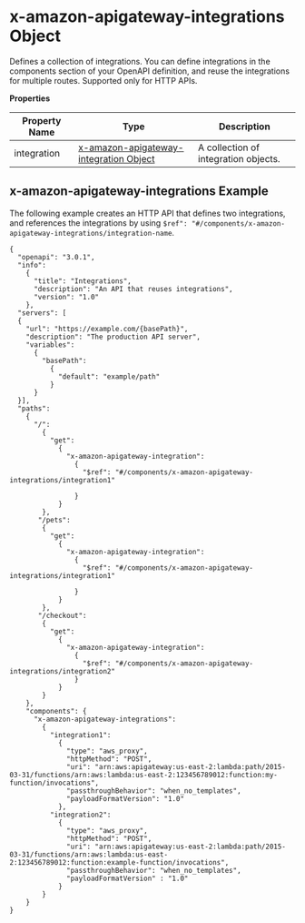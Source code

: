 # x\-amazon\-apigateway\-integrations Object<a name="api-gateway-extensions-integrations"></a>

Defines a collection of integrations\. You can define integrations in the components section of your OpenAPI definition, and reuse the integrations for multiple routes\. Supported only for HTTP APIs\.


**Properties**  

| Property Name | Type | Description | 
| --- | --- | --- | 
| integration | [x\-amazon\-apigateway\-integration Object](api-gateway-swagger-extensions-integration.md) | A collection of integration objects\. | 

## x\-amazon\-apigateway\-integrations Example<a name="api-gateway-swagger-extensions-integrations-example"></a>

 The following example creates an HTTP API that defines two integrations, and references the integrations by using `$ref": "#/components/x-amazon-apigateway-integrations/integration-name`\.

```
{
  "openapi": "3.0.1",
  "info":
    {
      "title": "Integrations",
      "description": "An API that reuses integrations",
      "version": "1.0"
    },
  "servers": [
  {
    "url": "https://example.com/{basePath}",
    "description": "The production API server",
    "variables":
      {
        "basePath":
          {
            "default": "example/path"
          }
      }
  }],
  "paths":
    {
      "/":
        {
          "get":
            {
              "x-amazon-apigateway-integration":
                {
                  "$ref": "#/components/x-amazon-apigateway-integrations/integration1"

                }
            }
        },
       "/pets":
        {
          "get":
            {
              "x-amazon-apigateway-integration":
                {
                  "$ref": "#/components/x-amazon-apigateway-integrations/integration1"

                }
            }
        },
       "/checkout":
        {
          "get":
            {
              "x-amazon-apigateway-integration":
                {
                  "$ref": "#/components/x-amazon-apigateway-integrations/integration2"
                }
            }
        }
    },
    "components": {
      "x-amazon-apigateway-integrations":
        {
          "integration1":
            {
              "type": "aws_proxy",
              "httpMethod": "POST",
              "uri": "arn:aws:apigateway:us-east-2:lambda:path/2015-03-31/functions/arn:aws:lambda:us-east-2:123456789012:function:my-function/invocations",
              "passthroughBehavior": "when_no_templates",
              "payloadFormatVersion": "1.0"
            },
          "integration2":
            {
              "type": "aws_proxy",
              "httpMethod": "POST",
              "uri": "arn:aws:apigateway:us-east-2:lambda:path/2015-03-31/functions/arn:aws:lambda:us-east-2:123456789012:function:example-function/invocations",
              "passthroughBehavior": "when_no_templates",
              "payloadFormatVersion" : "1.0"
            }
        }
    }
}
```